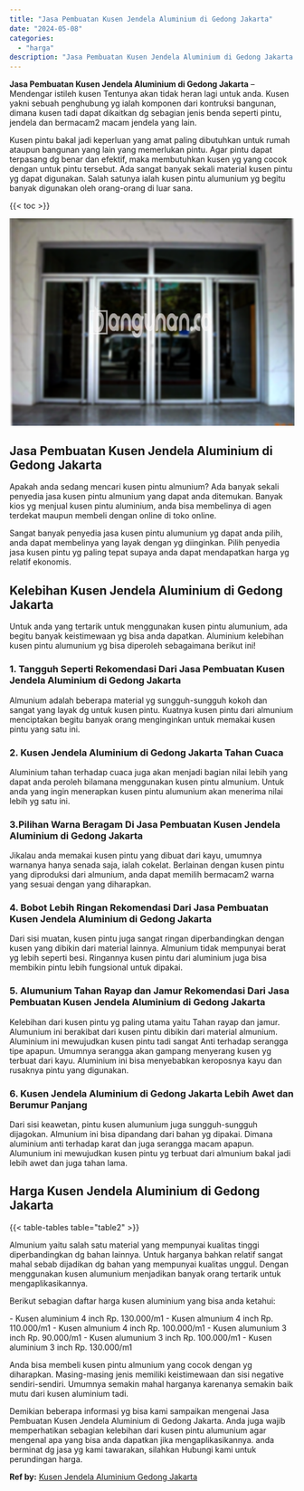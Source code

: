```yaml
---
title: "Jasa Pembuatan Kusen Jendela Aluminium di Gedong Jakarta"
date: "2024-05-08"
categories: 
  - "harga"
description: "Jasa Pembuatan Kusen Jendela Aluminium di Gedong Jakarta. Demikian beberapa informasi yg bisa kami sampaikan mengenai Jasa Pembuatan Kusen Jendela Aluminium..."
---
```


**Jasa Pembuatan Kusen Jendela Aluminium di Gedong Jakarta** – Mendengar istileh kusen Tentunya akan tidak heran lagi untuk anda. Kusen yakni sebuah penghubung yg ialah komponen dari kontruksi bangunan, dimana kusen tadi dapat dikaitkan dg sebagian jenis benda seperti pintu, jendela dan bermacam2 macam jendela yang lain.

Kusen pintu bakal jadi keperluan yang amat paling dibutuhkan untuk rumah ataupun bangunan yang lain yang memerlukan pintu. Agar pintu dapat terpasang dg benar dan efektif, maka membutuhkan kusen yg yang cocok dengan untuk pintu tersebut. Ada sangat banyak sekali material kusen pintu yg dapat digunakan. Salah satunya ialah kusen pintu alumunium yg begitu banyak digunakan oleh orang-orang di luar sana.

{{< toc >}}

![Jasa Pembuatan Kusen Jendela Aluminium di Gedong Jakarta](/images/harga-kusen-jendela-alumunium-13.png)

## Jasa Pembuatan Kusen Jendela Aluminium di Gedong Jakarta

Apakah anda sedang mencari kusen pintu almunium? Ada banyak sekali penyedia jasa kusen pintu almunium yang dapat anda ditemukan. Banyak kios yg menjual kusen pintu aluminium, anda bisa membelinya di agen terdekat maupun membeli dengan online di toko online.

Sangat banyak penyedia jasa kusen pintu alumunium yg dapat anda pilih, anda dapat membelinya yang layak dengan yg diinginkan. Pilih penyedia jasa kusen pintu yg paling tepat supaya anda dapat mendapatkan harga yg relatif ekonomis.

## Kelebihan Kusen Jendela Aluminium di Gedong Jakarta

Untuk anda yang tertarik untuk menggunakan kusen pintu alumunium, ada begitu banyak keistimewaan yg bisa anda dapatkan. Aluminium kelebihan kusen pintu alumunium yg bisa diperoleh sebagaimana berikut ini!

### 1\. Tangguh Seperti Rekomendasi Dari Jasa Pembuatan Kusen Jendela Aluminium di Gedong Jakarta

Almunium adalah beberapa material yg sungguh-sungguh kokoh dan sangat yang layak dg untuk kusen pintu. Kuatnya kusen pintu dari almunium menciptakan begitu banyak orang menginginkan untuk memakai kusen pintu yang satu ini.

### 2\. Kusen Jendela Aluminium di Gedong Jakarta Tahan Cuaca

Aluminium tahan terhadap cuaca juga akan menjadi bagian nilai lebih yang dapat anda peroleh bilamana menggunakan kusen pintu almunium. Untuk anda yang ingin menerapkan kusen pintu alumunium akan menerima nilai lebih yg satu ini.

### 3.Pilihan Warna Beragam Di Jasa Pembuatan Kusen Jendela Aluminium di Gedong Jakarta

Jikalau anda memakai kusen pintu yang dibuat dari kayu, umumnya warnanya hanya senada saja, ialah cokelat. Berlainan dengan kusen pintu yang diproduksi dari almunium, anda dapat memilih bermacam2 warna yang sesuai dengan yang diharapkan.

### 4\. Bobot Lebih Ringan Rekomendasi Dari Jasa Pembuatan Kusen Jendela Aluminium di Gedong Jakarta

Dari sisi muatan, kusen pintu juga sangat ringan diperbandingkan dengan kusen yang dibikin dari material lainnya. Almunium tidak mempunyai berat yg lebih seperti besi. Ringannya kusen pintu dari aluminium juga bisa membikin pintu lebih fungsional untuk dipakai.

### 5\. Alumunium Tahan Rayap dan Jamur Rekomendasi Dari Jasa Pembuatan Kusen Jendela Aluminium di Gedong Jakarta

Kelebihan dari kusen pintu yg paling utama yaitu Tahan rayap dan jamur. Alumunium ini berakibat dari kusen pintu dibikin dari material almunium. Aluminium ini mewujudkan kusen pintu tadi sangat Anti terhadap serangga tipe apapun. Umumnya serangga akan gampang menyerang kusen yg terbuat dari kayu. Aluminium ini bisa menyebabkan keroposnya kayu dan rusaknya pintu yang digunakan.

### 6\. Kusen Jendela Aluminium di Gedong Jakarta Lebih Awet dan Berumur Panjang

Dari sisi keawetan, pintu kusen alumunium juga sungguh-sungguh dijagokan. Almunium ini bisa dipandang dari bahan yg dipakai. Dimana aluminium anti terhadap karat dan juga serangga macam apapun. Alumunium ini mewujudkan kusen pintu yg terbuat dari almunium bakal jadi lebih awet dan juga tahan lama.

## Harga Kusen Jendela Aluminium di Gedong Jakarta

{{< table-tables table="table2" >}}

Almunium yaitu salah satu material yang mempunyai kualitas tinggi diperbandingkan dg bahan lainnya. Untuk harganya bahkan relatif sangat mahal sebab dijadikan dg bahan yang mempunyai kualitas unggul. Dengan menggunakan kusen alumunium menjadikan banyak orang tertarik untuk mengaplikasikannya.

Berikut sebagian daftar harga kusen aluminium yang bisa anda ketahui:

\- Kusen aluminium 4 inch Rp. 130.000/m1 - Kusen almunium 4 inch Rp. 110.000/m1 - Kusen almunium 4 inch Rp. 100.000/m1 - Kusen alumunium 3 inch Rp. 90.000/m1 - Kusen alumunium 3 inch Rp. 100.000/m1 - Kusen aluminium 3 inch Rp. 130.000/m1

Anda bisa membeli kusen pintu almunium yang cocok dengan yg diharapkan. Masing-masing jenis memiliki keistimewaan dan sisi negative sendiri-sendiri. Umumnya semakin mahal harganya karenanya semakin baik mutu dari kusen aluminium tadi.

Demikian beberapa informasi yg bisa kami sampaikan mengenai Jasa Pembuatan Kusen Jendela Aluminium di Gedong Jakarta. Anda juga wajib memperhatikan sebagian kelebihan dari kusen pintu alumunium agar mengenal apa yang bisa anda dapatkan jika mengaplikasikannya. anda berminat dg jasa yg kami tawarakan, silahkan Hubungi kami untuk perundingan harga.

**Ref by:** [Kusen Jendela Aluminium Gedong Jakarta](https://id.wikipedia.org/wiki/Kusen)

